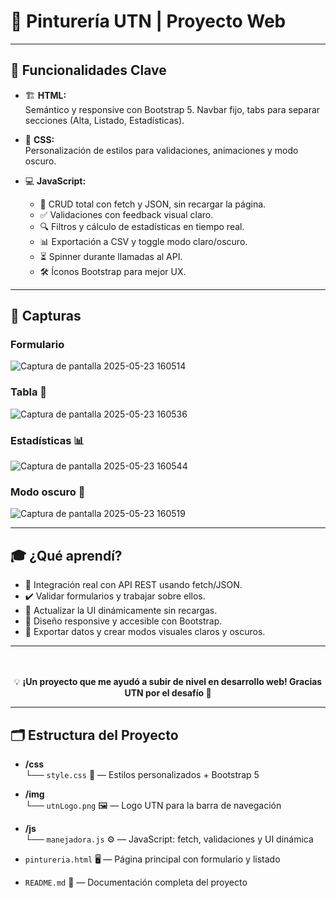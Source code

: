 <p align="center">
  <h1>🎨 <b>Pinturería UTN</b> | Proyecto Web</h1>
</p>

---

## 🚀 Funcionalidades Clave

- 🏗️ **HTML:**  
  Semántico y responsive con Bootstrap 5. Navbar fijo, tabs para separar secciones (Alta, Listado, Estadísticas).

- 🎨 **CSS:**  
  Personalización de estilos para validaciones, animaciones y modo oscuro.

- 💻 **JavaScript:**  
  - 🔄 CRUD total con fetch y JSON, sin recargar la página.  
  - ✅ Validaciones con feedback visual claro.  
  - 🔍 Filtros y cálculo de estadísticas en tiempo real.  
  - 📊 Exportación a CSV y toggle modo claro/oscuro.  
  - ⏳ Spinner durante llamadas al API.  
  - 🛠️ Íconos Bootstrap para mejor UX.

---

## 📸 Capturas

### Formulario
![Captura de pantalla 2025-05-23 160514](https://github.com/user-attachments/assets/1cafdce7-e5fd-4f14-b29f-c3943e60c56b)


### Tabla 📝  
![Captura de pantalla 2025-05-23 160536](https://github.com/user-attachments/assets/7eb492bd-4676-4a81-adeb-b1e81356c7fc)


### Estadísticas 📊  
![Captura de pantalla 2025-05-23 160544](https://github.com/user-attachments/assets/2c413010-6a5c-4bcb-a298-3adeee6a6dd1)


### Modo oscuro 🌙  
![Captura de pantalla 2025-05-23 160519](https://github.com/user-attachments/assets/0e780cc0-faf3-4376-9aa3-65ade4de0f35)


---

## 🎓 ¿Qué aprendí?

- 🤝 Integración real con API REST usando fetch/JSON.  
- ✔️ Validar formularios y trabajar sobre ellos.  
- 🔄 Actualizar la UI dinámicamente sin recargas.  
- 📐 Diseño responsive y accesible con Bootstrap.  
- 💾 Exportar datos y crear modos visuales claros y oscuros.  

---

<p align="center" style="margin-top: 3rem;">
  💡 <b>¡Un proyecto que me ayudó a subir de nivel en desarrollo web! Gracias UTN por el desafío 🙌</b>
</p>

---

## 🗂️ Estructura del Proyecto

- **/css**  
  └── `style.css` 🎨 — Estilos personalizados + Bootstrap 5

- **/img**  
  └── `utnLogo.png` 🖼️ — Logo UTN para la barra de navegación

- **/js**  
  └── `manejadora.js` ⚙️ — JavaScript: fetch, validaciones y UI dinámica

- `pintureria.html` 🖥️ — Página principal con formulario y listado

- `README.md` 📄 — Documentación completa del proyecto
